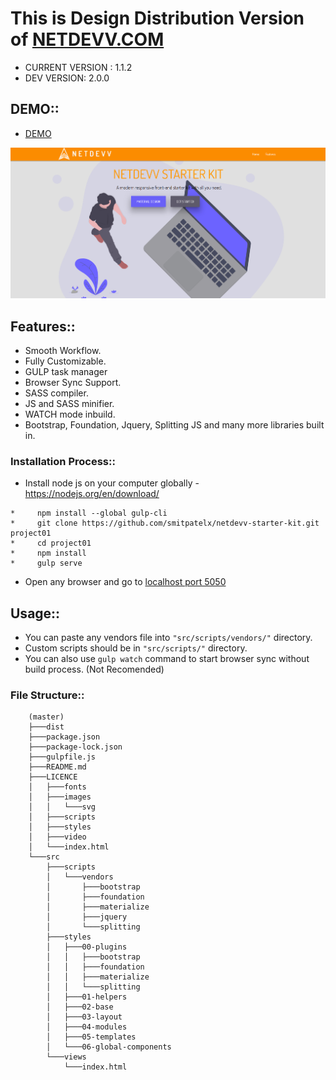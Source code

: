 # This is Design Distribution Version of [NETDEVV.COM](https://www.netdevv.com "Netdevv.com")

* CURRENT VERSION : 1.1.2
* DEV VERSION: 2.0.0

## DEMO::
* [DEMO](http://starterkit.netdevv.com "Netdevv Starter Kit")

![alt text](https://github.com/smitpatelx/netdevv-dist/blob/master/demo-img.PNG "DEMO")

## Features::
* Smooth Workflow.
* Fully Customizable.
* GULP task manager
* Browser Sync Support.
* SASS compiler.
* JS and SASS minifier.
* WATCH mode inbuild.
* Bootstrap, Foundation, Jquery, Splitting JS and many more libraries built in.

### Installation Process::
* Install node js on your computer globally - https://nodejs.org/en/download/ 
```npm
*     npm install --global gulp-cli
*     git clone https://github.com/smitpatelx/netdevv-starter-kit.git project01
*     cd project01
*     npm install
*     gulp serve
```
* Open any browser and go to [localhost port 5050](http://localhost:5050 "BROWSER SYNC")

## Usage::
* You can paste any vendors file into ```"src/scripts/vendors/"``` directory.
* Custom scripts should be in ```"src/scripts/"``` directory.
* You can also use ```gulp watch```  command to start browser sync without build process. (Not Recomended)

### File Structure::
		(master)
		├───dist
		├───package.json
		├───package-lock.json
		├───gulpfile.js
		├───README.md
		├───LICENCE
		│   ├───fonts
		│   ├───images
		│   │   └───svg
		│   ├───scripts
		│   ├───styles
		│   ├───video
		│   └───index.html
		└───src
		    ├───scripts
		    │   └───vendors
		    │       ├───bootstrap
		    │       ├───foundation
		    │       ├───materialize
		    │       ├───jquery
		    │       └───splitting
		    ├───styles
		    │   ├───00-plugins
		    │   │   ├───bootstrap
		    │   │   ├───foundation
		    │   │   ├───materialize
		    │   │   └───splitting
		    │   ├───01-helpers
		    │   ├───02-base
		    │   ├───03-layout
		    │   ├───04-modules
		    │   ├───05-templates
		    │   └───06-global-components
		    └───views
		        └───index.html
